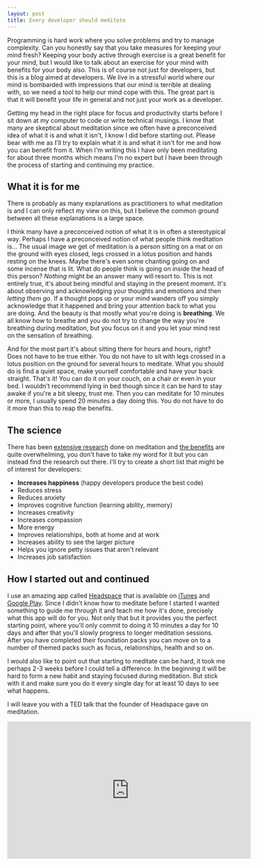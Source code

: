```yaml
---
layout: post
title: Every developer should meditate
---
```


Programming is hard work where you solve problems and try to manage complexity. Can you honestly say that you take measures for keeping your mind fresh? Keeping your body active through exercise is a great benefit for your mind, but I would like to talk about an exercise for your mind with benefits for your body also. This is of course not just for developers, but this is a blog aimed at developers. We live in a stressful world where our mind is bombarded with impressions that our mind is terrible at dealing with, so we need a tool to help our mind cope with this. The great part is that it will benefit your life in general and not just your work as a developer.

<!-- more -->

Getting my head in the right place for focus and productivity starts before I sit down at my computer to code or write technical musings. I know that many are skeptical about meditation since we often have a preconceived idea of what it is and what it isn't, I know I did before starting out. Please bear with me as I'll try to explain what it is and what it isn't for me and how you can benefit from it. When I'm writing this I have only been meditating for about three months which means I'm no expert but I have been through the process of starting and continuing my practice.

## What it is for me

There is probably as many explanations as practitioners to what meditation is and I can only reflect my view on this, but I believe the common ground between all these explanations is a large space.

I think many have a preconceived notion of what it is in often a stereotypical way. Perhaps I have a preconceived notion of what people think meditation is... The usual image we get of meditation is a person sitting on a mat or on the ground with eyes closed, legs crossed in a lotus position and hands resting on the knees. Maybe there's even some chanting going on and some incense that is lit. What do people think is going on inside the head of this person? *Nothing* might be an answer many will resort to. This is not entirely true, it's about being mindful and staying in the present moment. It's about observing and acknowledging your thoughts and emotions and then *letting them go*. If a thought pops up or your mind wanders off you simply acknowledge that it happened and bring your attention back to what you are doing. And the beauty is that mostly what you're doing is **breathing**. We all know how to breathe and you do not try to change the way you're breathing during meditation, but you focus on it and you let your mind rest on the sensation of breathing.

And for the most part it's about sitting there for hours and hours, right? Does not have to be true either. You do not have to sit with legs crossed in a lotus position on the ground for several hours to meditate. What you should do is find a quiet space, make yourself comfortable and have your back straight. That's it! You can do it on your couch, on a chair or even in your bed. I wouldn't recommend lying in bed though since it can be hard to stay awake if you're a bit sleepy, trust me. Then you can meditate for 10 minutes or more, I usually spend 20 minutes a day doing this. You do not have to do it more than this to reap the benefits.

## The science

There has been [extensive research](https://en.wikipedia.org/wiki/Research_on_meditation) done on meditation and [the benefits](http://lifehacker.com/what-happens-to-the-brain-when-you-meditate-and-how-it-1202533314) are quite overwhelming, you don't have to take my word for it but you can instead find the research out there. I'll try to create a short list that might be of interest for developers:

* **Increases happiness** (happy developers produce the best code)
* Reduces stress
* Reduces anxiety
* Improves cognitive function (learning ability, memory)
* Increases creativity
* Increases compassion
* More energy
* Improves relationships, both at home and at work
* Increases ability to see the larger picture
* Helps you ignore petty issues that aren't relevant
* Increases job satisfaction

## How I started out and continued

I use an amazing app called [Headspace](https://www.headspace.com/) that is available on [iTunes](https://itunes.apple.com/en/app/headspace-meditation-techniques/id493145008?mt=8) and [Google Play](https://play.google.com/store/apps/details?id=com.getsomeheadspace.android). Since I didn't know how to meditate before I started I wanted something to guide me through it and teach me how it's done, precisely what this app will do for you. Not only that but it provides you the perfect starting point, where you'll only commit to doing it 10 minutes a day for 10 days and after that you'll slowly progress to longer meditation sessions. After you have completed their foundation packs you can move on to a number of themed packs such as focus, relationships, health and so on.

I would also like to point out that starting to meditate can be hard, it took me perhaps 2-3 weeks before I could tell a difference. In the beginning it will be hard to form a new habit and staying focused during meditation. But stick with it and make sure you do it every single day for at least 10 days to see what happens.

I will leave you with a TED talk that the founder of Headspace gave on meditation.

<iframe width="560" height="315" src="https://www.youtube.com/embed/qzR62JJCMBQ" frameborder="0" allowfullscreen></iframe>